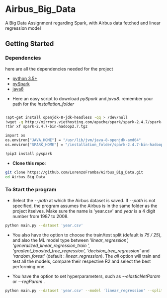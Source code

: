 # Airbus_Big_Data
A Big Data Assignment regarding Spark, with Airbus data fetched and linear regression model  

## Getting Started

### Dependencies

here are all the dependencies needed for the project 
* [python 3.5+](https://www.continuum.io/downloads)
* [pySpark](http://mirrors.viethosting.com/apache/spark/spark-2.4.7/spark-2.4.7-bin-hadoop2.7.tgz)
* [java8](https://www.oracle.com/java/technologies/java8.html)


- Here an easy script to download *pySpark* and *java8*. remember your path for the *installation_folder*
```bash

!apt-get install openjdk-8-jdk-headless -qq > /dev/null
!wget -q http://mirrors.viethosting.com/apache/spark/spark-2.4.7/spark-2.4.7-bin-hadoop2.7.tgz
!tar xf spark-2.4.7-bin-hadoop2.7.tgz

```

```bash
import os
os.environ["JAVA_HOME"] = "/usr/lib/jvm/java-8-openjdk-amd64"
os.environ["SPARK_HOME"] = "/installation_folder/spark-2.4.7-bin-hadoop2.7"

!pip3 install pyspark
```


- **Clone this repo**:
```bash
git clone https://github.com/LorenzoFramba/Airbus_Big_Data.git
cd Airbus_Big_Data
```


### To Start the program


- Select the *--path* at which the Airbus dataset is saved. If *--path* is not specified, the program assumes the Airbus is in the same folder as the project itselves. Make sure the name is 'year.csv' and *year* is a 4 digit number from 1987 to 2008. 

```bash
python main.py --dataset 'year.csv' 
```

- You also have the option to choose the train/test split (default is *75 / 25*), and also the ML model type  between *'linear_regression', 'generalized_linear_regression_train ', 'gradient_boosted_tree_regression',  'decision_tree_regression'* and *'random_forest'* (default : *linear_regression*). 
The *all* option will train and test all the models, compare their respective R2 and select the best performing one.

- You have the option to set hyperparameters, such as *--elasticNetParam* or *--regParam* . 

```bash
python main.py --dataset 'year.csv' --model 'linear_regression' --split_size_train 75
```